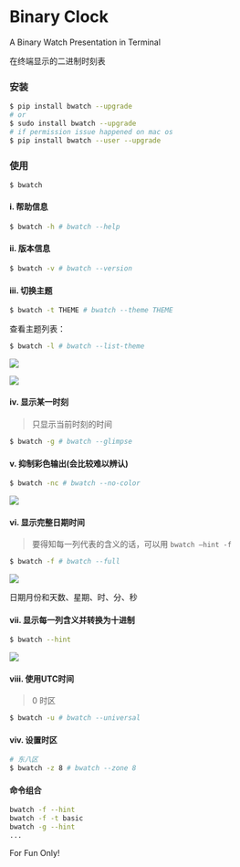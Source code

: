 # Binary Clock

A Binary Watch Presentation in Terminal

在终端显示的二进制时刻表

### 安装

```bash
$ pip install bwatch --upgrade
# or
$ sudo install bwatch --upgrade
# if permission issue happened on mac os
$ pip install bwatch --user --upgrade
```

### 使用

```bash
$ bwatch
```

#### i. 帮助信息

```bash
$ bwatch -h # bwatch --help
```

#### ii. 版本信息

```bash
$ bwatch -v # bwatch --version
```

#### iii. 切换主题

```bash
$ bwatch -t THEME # bwatch --theme THEME
```

查看主题列表：

```bash
$ bwatch -l # bwatch --list-theme
```

![](https://static.hellflame.net/resource/5cee0ec2048f267969286c887dff210a)

![](https://static.hellflame.net/resource/ad395e206dc6b438bc8fb98b8599a610)

#### iv. 显示某一时刻

> 只显示当前时刻的时间

```bash
$ bwatch -g # bwatch --glimpse
```

#### v. 抑制彩色输出(会比较难以辨认)

```bash
$ bwatch -nc # bwatch --no-color
```

![](https://static.hellflame.net/resource/2b2209f2a82cc7b0e64d97d9cc24e850)

#### vi. 显示完整日期时间

> 要得知每一列代表的含义的话，可以用 `bwatch —hint -f`

```bash
$ bwatch -f # bwatch --full
```

![](https://static.hellflame.net/resource/81f431b429215542ca952edbdbfce00c)

日期月份和天数、星期、时、分、秒

#### vii. 显示每一列含义并转换为十进制

```bash
$ bwatch --hint
```

![](https://static.hellflame.net/resource/66740ccd22ff360f9bdbfb6024b093ab)

#### viii. 使用UTC时间

> 0 时区

```bash
$ bwatch -u # bwatch --universal
```

#### viv. 设置时区

```bash
# 东八区
$ bwatch -z 8 # bwatch --zone 8
```

#### 命令组合

```bash
bwatch -f --hint
bwatch -f -t basic
bwatch -g --hint
...
```

For Fun Only!
